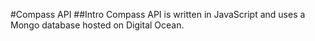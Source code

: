 #Compass API
##Intro
Compass API is written in JavaScript and uses a Mongo database hosted on Digital Ocean.